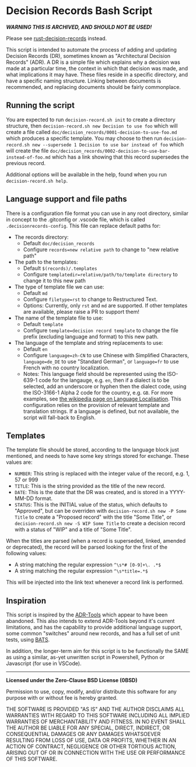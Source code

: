 # Decision Records Bash Script

_**WARNING THIS IS ARCHIVED, AND SHOULD NOT BE USED!**_

Please see [rust-decision-records](https://github.com/DecisionRecords/rust-decision-records) instead.

This script is intended to automate the process of adding and updating Decision Records (DR),
sometimes known as "Architectural Decision Records" (ADR). A DR is a simple file which explains
why a decision was made at a particular time, the context in which that decision was made, and
what implications it may have. These files reside in a specific directory, and have a specific
naming structure. Linking between documents is recommended, and replacing documents should be
fairly commonplace.

## Running the script

You are expected to run `decision-record.sh init` to create a directory structure, then
`decision-record.sh new Decision to use foo` which will create a file called
`doc/decision_records/0001-decision-to-use-foo.md` which produces a specific template. You may
choose to then run `decision-record.sh new --supersede 1 Decision to use bar instead of foo` which
will create the file `doc/decision_records/0002-decision-to-use-bar-instead-of-foo.md` which has a
link showing that this record supersedes the previous record.

Additional options will be available in the help, found when you run `decision-record.sh help`.

## Language support and file paths

There is a configuration file format you can use in any root directory, similar in concept to the
.gitconfig or .vscode file, which is called `.decisionrecords-config`. This file can replace
default paths for:

* The records directory:
  * Default `doc/decision_records`
  * Configure `records=new relative path` to change to "new relative path"
* The path to the templates:
  * Default `$(records)/.templates`
  * Configure `templatedir=relative/path/to/template directory` to change it to this new path
* The type of template file we can use:
  * Default `md`
  * Configure `filetype=rst` to change to Restructured Text.
  * Options: Currently, only `rst` and `md` are supported. If other templates are available,
      please raise a PR to support them!
* The name of the template file to use:
  * Default `template`
  * Configure `template=decision record template` to change the file prefix (excluding language
      and format) to this new path.
* The language of the template and string replacements to use:
  * Default `en`
  * Configure `language=zh-CN` to use Chinese with Simplified Characters, `language=de_DE` to use
              "Standard German", or `language=fr` to use French with no country localization.
  * Notes: This language field should be represented using the ISO-639-1 code for the langauge,
      e.g. `en`, then if a dialect is to be selected, add an underscore or hyphen then the
      dialect code, using the ISO-3166-1 Alpha 2 code for the country, e.g. `GB`. For more
      examples, see [the wikipedia page on Language
      Localisation](https://en.wikipedia.org/wiki/Language_localisation).  This configuration
      relies on the provision of relevant template and translation strings. If a language is
      defined, but not available, the script will fall-back to English.

## Templates

The template file should be stored, according to the language block just mentioned, and needs to
have some key strings stored for exchange. These values are:

* `NUMBER`: This string is replaced with the integer value of the record, e.g. 1, 57 or 999
* `TITLE`: This is the string provided as the title of the new record.
* `DATE`: This is the date that the DR was created, and is stored in a YYYY-MM-DD format.
* `STATUS`: This is the INITIAL value of the status, which defaults to "Approved", but can
   be overriden with `decision-record.sh new -P Some Title` to create a "Proposed record"
   with the title "Some Title", or `decision-record.sh new -S WIP Some Title` to create a
   decision record with a status of "WIP" and a title of "Some Title".

When the titles are parsed (when a record is superseded, linked, amended or deprecated), the
record will be parsed looking for the first of the following values:

* A string matching the regular expression `^\s*# [0-9]+\. .*$`
* A string matching the regular expression `^\s*title=.*$`

This will be injected into the link text whenever a record link is performed.

## Inspiration

This script is inspired by the [ADR-Tools](https://github.com/npryce/adr-tools) which appear to
have been abandoned. This also intends to extend ADR-Tools beyond it's current limitations, and
has the capability to provide additional language support, some common "switches" around new
records, and has a full set of unit tests, using [BATS](https://github.com/bats-core).

In addition, the longer-term aim for this script is to be functionally the SAME as using a similar,
as-yet unwritten script in Powershell, Python or Javascript (for use in VSCode).

---
**Licensed under the Zero-Clause BSD License (0BSD)**

Permission to use, copy, modify, and/or distribute this software for any purpose with or without
fee is hereby granted.

THE SOFTWARE IS PROVIDED "AS IS" AND THE AUTHOR DISCLAIMS ALL WARRANTIES WITH REGARD TO THIS
SOFTWARE INCLUDING ALL IMPLIED WARRANTIES OF MERCHANTABILITY AND FITNESS. IN NO EVENT SHALL THE
AUTHOR BE LIABLE FOR ANY SPECIAL, DIRECT, INDIRECT, OR CONSEQUENTIAL DAMAGES OR ANY DAMAGES
WHATSOEVER RESULTING FROM LOSS OF USE, DATA OR PROFITS, WHETHER IN AN ACTION OF CONTRACT,
NEGLIGENCE OR OTHER TORTIOUS ACTION, ARISING OUT OF OR IN CONNECTION WITH THE USE OR PERFORMANCE
OF THIS SOFTWARE.
